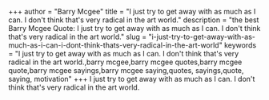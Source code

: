 +++
author = "Barry Mcgee"
title = "I just try to get away with as much as I can. I don't think that's very radical in the art world."
description = "the best Barry Mcgee Quote: I just try to get away with as much as I can. I don't think that's very radical in the art world."
slug = "i-just-try-to-get-away-with-as-much-as-i-can-i-dont-think-thats-very-radical-in-the-art-world"
keywords = "I just try to get away with as much as I can. I don't think that's very radical in the art world.,barry mcgee,barry mcgee quotes,barry mcgee quote,barry mcgee sayings,barry mcgee saying,quotes, sayings,quote, saying, motivation"
+++
I just try to get away with as much as I can. I don't think that's very radical in the art world.
